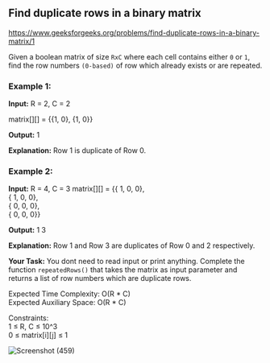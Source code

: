 ## Find duplicate rows in a binary matrix

https://www.geeksforgeeks.org/problems/find-duplicate-rows-in-a-binary-matrix/1

Given a boolean matrix of size `RxC` where each cell contains either `0` or `1`, find the row numbers `(0-based)` of row which already exists or are repeated.

### Example 1:

**Input:**
R = 2, C = 2

matrix[][] = {{1, 0},
            {1, 0}}

            
**Output:** 
1


**Explanation:**
Row 1 is duplicate of Row 0.


### Example 2:

**Input:**
R = 4, C = 3
matrix[][] = {{ 1, 0, 0}, <br>
            { 1, 0, 0}, <br>
            { 0, 0, 0}, <br>
            { 0, 0, 0}} <br>
            
**Output:** 
1 3 


**Explanation:**
Row 1 and Row 3 are duplicates of Row 0 and 2 respectively. 


**Your Task:**
You dont need to read input or print anything. Complete the function `repeatedRows()` that takes the matrix as input parameter and returns a list of row numbers which are duplicate rows.

Expected Time Complexity: O(R * C) <br>
Expected Auxiliary Space: O(R * C)

Constraints: <br>
1 ≤ R, C ≤ 10^3 <br>
0 ≤ matrix[i][j] ≤ 1

![Screenshot (459)](https://github.com/shanvii/DSA-GFG-Coding-questions/assets/81086303/76b51ba3-4ef2-4295-95e6-124bfa55ae8f)
